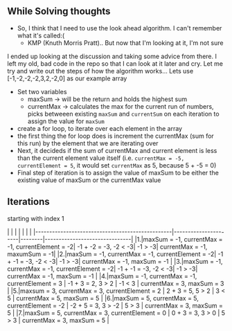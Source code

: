 ## While Solving thoughts

* So, I think that I need to use the look ahead algorithm. I can't remember what it's called:(
    * KMP (Knuth Morris Pratt).. But now that I'm looking at it, I'm not sure

I ended up looking at the discussion and taking some advice from there. I left my old, bad code in the repo so that I can look at it later and cry. Let me try and write out the steps of how the algorithm works... Lets use [-1,-2,-2,-2,3,2,-2,0] as our example array

* Set two variables
    * maxSum -> will be the return and holds the highest sum
    * currentMax -> calculates the max for the current run of numbers, picks betweeen existing `maxSum` and `currentSum` on each iteration to assign the value for `maxSum`
* create a for loop, to iterate over each element in the array
* the first thing the for loop does is increment the currentMax (sum for this run) by the element that we are iterating over
* Next, it decideds if the sum of currentMax and current element is less than the current element value itself (i.e. `currentMax = -5, currentElement = 5`, it would set `currentMax` as 5, because 5 + -5 = 0)
* Final step of iteration is to assign the value of maxSum to be either the existing value of maxSum or the currentMax value

## Iterations
starting with index 1


|  |                                                 |                      |        |                               |
|  |-------------------------------------------------|----------------------|--------|-------------------------------|
|1.|maxSum = -1, currentMax = -1, currentElement = -2| -1 + -2 = -3, -2 < -3| -1 > -3| currentMax = -1, maxumSum = -1|
|2.|maxSum = -1, currentMax = -1, currentElement = -2| -1 + -1 = -3, -2 < -3| -1 > -3| currentMax = -1, maxSum = -1  |
|3.|maxSum = -1, currentMax = -1, currentElement = -2| -1 + -1 = -3, -2 < -3| -1 > -3| currentMax = -1, maxSum = -1  |
|4.|maxSum = -1, currentMax = -1, currentElement = 3 | -1 + 3 = 2, 3 > 2    | -1 < 3 | currentMax = 3, maxSum = 3    |
|5.|maxsum = 3, currentMax = 3, currentElement = 2   | 2 + 3 = 5, 5 > 2     | 3 < 5  | currentMax = 5, maxSum = 5    |
|6.|maxSum = 5, currentMax = 5, currentElement = -2  | -2 + 5 = 3, 3 > -2   | 5 > 3  | currentMax =  3, maxSum = 5   |
|7.|maxSum = 5, currentMax = 3, currentElement = 0   | 0 + 3 = 3, 3 > 0     | 5 > 3  | currentMax = 3, maxSum = 5    |